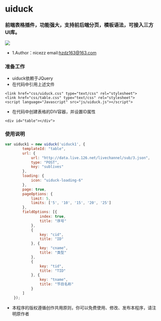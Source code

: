 # uiduck
### 前端表格插件，功能强大，支持前后端分页，模板语法，可接入三方UI库。<br>
![](https://ftp.bmp.ovh/imgs/2019/12/7ae8cdfa99340008.png)

* 1.Author：nicezz email:hzdz163@163.com<br>

### 准备工作
- uiduck依赖于JQuery
- 在代码中引用上述文件
````
<link href="css/uiduck.css" type="text/css" rel="stylesheet">
<link href="css/table.css" type="text/css" rel="stylesheet">
<script language="Javascript" src="js/uiduck.js"></script">
````
- 在代码中创建表格的DIV容器，并设置ID属性
````
<div id="table"></div">
````
### 使用说明
````javascript
var uiduck1 = new uiduck('uiduck1', {
		templateId: "table",
		url: {
			url: "http://data.live.126.net/livechannel/sub/3.json",
			type: "POST",
			key: "sublives"
		},
		loading: {
			icon: "uiduck-loading-6"
		},
		page: true,
		pageOptions: {
			limit: 5,
			limits: ['5', '10', '15', '20', '25']
		},
		fieldOptions: [{
				index: true,
				title: "序号"
			},
			{
				key: "cid",
				title: "ID"
			}, {
				key: "cname",
				title: "类型"
			},
			{
				key: "tid",
				title: "TID"
			}, {
				key: "tname",
				title: "节目名称"
			}
		]
	});
````
 * 本程序的版权遵循创作共用原则，你可以免费使用、修改、发布本程序，请注明原作者
